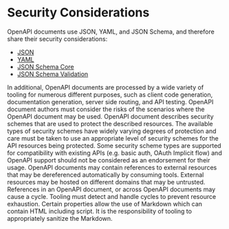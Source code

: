 # Security Considerations

OpenAPI documents use JSON, YAML, and JSON Schema, and therefore share their security considerations:
- [JSON](https://datatracker.ietf.org/doc/html/rfc8259)
- [YAML](https://datatracker.ietf.org/doc/html/rfc9512)
- [JSON Schema Core](https://json-schema.org/draft/2020-12/json-schema-core#section-13)
- [JSON Schema Validation](https://json-schema.org/draft/2020-12/json-schema-validation#name-security-considerations)

In additional, OpenAPI documents are processed by a wide variety of tooling for numerous different purposes, such as client code generation, documentation generation, server side routing, and API testing. OpenAPI document authors must consider the risks of the scenarios where the OpenAPI document may be used.
OpenAPI document describes security schemes that are used to protect the described resources. The available types of security schemes have widely varying degrees of protection and care must be taken to use an appropriate level of security schemes for the API resources being protected.  Some security scheme types are supported for compatibility with existing APIs (e.g. basic auth, OAuth Implicit flow) and OpenAPI support should not be considered as an endorsement for their usage.
OpenAPI documents may contain references to external resources that may be dereferenced automatically by consuming tools. External resources may be hosted on different domains that may be untrusted. References in an OpenAPI document, or across OpenAPI documents may cause a cycle. Tooling must detect and handle cycles to prevent resource exhaustion.
Certain properties allow the use of Markdown which can contain HTML including script. It is the responsibility of tooling to appropriately sanitize the Markdown.